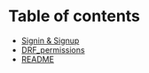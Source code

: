 # Table of contents

* [Signin & Signup](README.md)
* [DRF\_permissions](drf_permissions.md)
* [README](readme.md)

